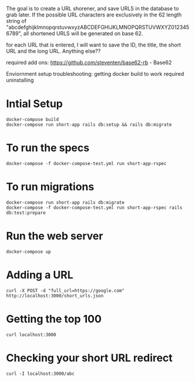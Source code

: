 The goal is to create a URL shorener, and save URLS in the database to grab later. If the possible URL characters are exclusively in the 62 length string of "abcdefghijklmnopqrstuvwxyzABCDEFGHIJKLMNOPQRSTUVWXYZ0123456789", all shortened URLS will be generated on base 62. 

for each URL that is entered, I will want to save the ID, the title, the short URL and the long URL. Anything else??

required add ons:
https://github.com/steventen/base62-rb - Base62     

Enviornment setup troubleshooting:
    getting docker build to work required uninstalling 

# Intial Setup

    docker-compose build
    docker-compose run short-app rails db:setup && rails db:migrate

# To run the specs

    docker-compose -f docker-compose-test.yml run short-app-rspec

# To run migrations

    docker-compose run short-app rails db:migrate
    docker-compose -f docker-compose-test.yml run short-app-rspec rails db:test:prepare

# Run the web server

    docker-compose up

# Adding a URL

    curl -X POST -d "full_url=https://google.com" http://localhost:3000/short_urls.json

# Getting the top 100

    curl localhost:3000

# Checking your short URL redirect

    curl -I localhost:3000/abc
